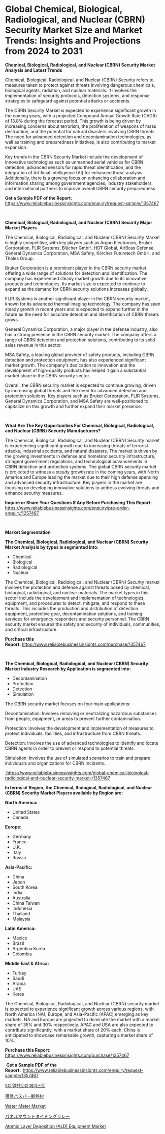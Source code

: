<p><h1>Global Chemical, Biological, Radiological, and Nuclear (CBRN) Security Market Size and Market Trends: Insights and Projections from 2024 to 2031</h1></p><p><strong>Chemical, Biological, Radiological, and Nuclear (CBRN) Security Market Analysis and Latest Trends</strong></p>
<p><p>Chemical, Biological, Radiological, and Nuclear (CBRN) Security refers to measures taken to protect against threats involving dangerous chemicals, biological agents, radiation, and nuclear materials. It involves the implementation of security protocols, detection systems, and response strategies to safeguard against potential attacks or accidents.</p><p>The CBRN Security Market is expected to experience significant growth in the coming years, with a projected Compound Annual Growth Rate (CAGR) of 13.8% during the forecast period. This growth is being driven by increasing concerns about terrorism, the proliferation of weapons of mass destruction, and the potential for natural disasters involving CBRN threats. The need for advanced detection and decontamination technologies, as well as training and preparedness initiatives, is also contributing to market expansion.</p><p>Key trends in the CBRN Security Market include the development of innovative technologies such as unmanned aerial vehicles for CBRN detection, advanced sensors for rapid threat identification, and the integration of Artificial Intelligence (AI) for enhanced threat analysis. Additionally, there is a growing focus on enhancing collaboration and information sharing among government agencies, industry stakeholders, and international partners to improve overall CBRN security preparedness.</p></p>
<p><strong>Get a Sample PDF of the Report:&nbsp;</strong> <a href="https://www.reliablebusinessinsights.com/enquiry/request-sample/1357467">https://www.reliablebusinessinsights.com/enquiry/request-sample/1357467</a></p>
<p>&nbsp;</p>
<p><strong>Chemical, Biological, Radiological, and Nuclear (CBRN) Security Major Market Players</strong></p>
<p><p>The Chemical, Biological, Radiological, and Nuclear (CBRN) Security Market is highly competitive, with key players such as Argon Electronics, Bruker Corporation, FLIR Systems, Blücher GmbH, HDT Global, AirBoss Defense, General Dynamics Corporation, MSA Safety, Kärcher Futuretech GmbH, and Thales Group. </p><p>Bruker Corporation is a prominent player in the CBRN security market, offering a wide range of solutions for detection and identification. The company has experienced steady market growth due to its innovative products and technologies. Its market size is expected to continue to expand as the demand for CBRN security solutions increases globally.</p><p>FLIR Systems is another significant player in the CBRN security market, known for its advanced thermal imaging technology. The company has seen steady growth in recent years and is expected to expand further in the future as the need for accurate detection and identification of CBRN threats grows.</p><p>General Dynamics Corporation, a major player in the defense industry, also has a strong presence in the CBRN security market. The company offers a range of CBRN detection and protection solutions, contributing to its solid sales revenue in this sector.</p><p>MSA Safety, a leading global provider of safety products, including CBRN detection and protection equipment, has also experienced significant market growth. The company's dedication to innovation and the development of high-quality products has helped it gain a substantial market share in the CBRN security sector.</p><p>Overall, the CBRN security market is expected to continue growing, driven by increasing global threats and the need for advanced detection and protection solutions. Key players such as Bruker Corporation, FLIR Systems, General Dynamics Corporation, and MSA Safety are well-positioned to capitalize on this growth and further expand their market presence.</p></p>
<p>&nbsp;</p>
<p><strong>What Are The Key Opportunities For Chemical, Biological, Radiological, and Nuclear (CBRN) Security Manufacturers?</strong></p>
<p><p>The Chemical, Biological, Radiological, and Nuclear (CBRN) Security market is experiencing significant growth due to increasing threats of terrorist attacks, industrial accidents, and natural disasters. The market is driven by the growing investments in defense and homeland security infrastructure, stringent government regulations, and technological advancements in CBRN detection and protection systems. The global CBRN security market is projected to witness a steady growth rate in the coming years, with North America and Europe leading the market due to their high defense spending and advanced security infrastructure. Key players in the market are focusing on developing innovative solutions to address evolving threats and enhance security measures.</p></p>
<p><strong>Inquire or Share Your Questions If Any Before Purchasing This Report:</strong> <a href="https://www.reliablebusinessinsights.com/enquiry/pre-order-enquiry/1357467">https://www.reliablebusinessinsights.com/enquiry/pre-order-enquiry/1357467</a></p>
<p>&nbsp;</p>
<p><strong>Market Segmentation</strong></p>
<p><strong>The Chemical, Biological, Radiological, and Nuclear (CBRN) Security Market Analysis by types is segmented into:</strong></p>
<p><ul><li>Chemical</li><li>Biological</li><li>Radiological</li><li>Nuclear</li></ul></p>
<p><p>The Chemical, Biological, Radiological, and Nuclear (CBRN) Security market involves the protection and defense against threats posed by chemical, biological, radiological, and nuclear materials. The market types in this sector include the development and implementation of technologies, equipment, and procedures to detect, mitigate, and respond to these threats. This includes the production and distribution of detection equipment, protective gear, decontamination solutions, and training services for emergency responders and security personnel. The CBRN security market ensures the safety and security of individuals, communities, and critical infrastructure.</p></p>
<p><strong>Purchase this Report:&nbsp;</strong><a href="https://www.reliablebusinessinsights.com/purchase/1357467">https://www.reliablebusinessinsights.com/purchase/1357467</a></p>
<p>&nbsp;</p>
<p><strong>The Chemical, Biological, Radiological, and Nuclear (CBRN) Security Market Industry Research by Application is segmented into:</strong></p>
<p><ul><li>Decontamination</li><li>Protection</li><li>Detection</li><li>Simulation</li></ul></p>
<p><p>The CBRN security market focuses on four main applications:</p><p>Decontamination: Involves removing or neutralizing hazardous substances from people, equipment, or areas to prevent further contamination.</p><p>Protection: Involves the development and implementation of measures to protect individuals, facilities, and infrastructure from CBRN threats.</p><p>Detection: Involves the use of advanced technologies to identify and locate CBRN agents in order to prevent or respond to potential threats.</p><p>Simulation: Involves the use of simulated scenarios to train and prepare individuals and organizations for CBRN incidents.</p></p>
<p><a href="https://www.reliablebusinessinsights.com/global-chemical-biological-radiological-and-nuclear-security-market-r1357467">&nbsp;https://www.reliablebusinessinsights.com/global-chemical-biological-radiological-and-nuclear-security-market-r1357467</a></p>
<p><strong>In terms of Region, the Chemical, Biological, Radiological, and Nuclear (CBRN) Security Market Players available by Region are:</strong></p>
<p>
    <p> <strong> North America: </strong>
        <ul>
            <li>United States</li>
            <li>Canada</li>
        </ul>
        </p> 
    <p> <strong> Europe: </strong>
        <ul>
            <li>Germany</li>
            <li>France</li>
            <li>U.K.</li>
            <li>Italy</li>
            <li>Russia</li>
        </ul>
        </p> 
    <p> <strong> Asia-Pacific: </strong>
        <ul>
            <li>China</li>
            <li>Japan</li>
            <li>South Korea</li>
            <li>India</li>
            <li>Australia</li>
            <li>China Taiwan</li>
            <li>Indonesia</li>
            <li>Thailand</li>
            <li>Malaysia</li>
        </ul>
        </p> 
    <p> <strong> Latin America: </strong>
        <ul>
            <li>Mexico</li>
            <li>Brazil</li>
            <li>Argentina Korea</li>
            <li>Colombia</li>
        </ul>
        </p> 
    <p> <strong> Middle East & Africa: </strong>
        <ul>
            <li>Turkey</li>
            <li>Saudi</li>
            <li>Arabia</li>
            <li>UAE</li>
            <li>Korea</li>
        </ul>
    </p>
    </p>
<p><p>The Chemical, Biological, Radiological, and Nuclear (CBRN) security market is expected to experience significant growth across various regions, with North America (NA), Europe, and Asia-Pacific (APAC) emerging as key markets. NA and Europe are projected to dominate the market with a market share of 35% and 30% respectively. APAC and USA are also expected to contribute significantly, with a market share of 20% each. China is anticipated to showcase remarkable growth, capturing a market share of 10%.</p></p>
<p><strong>Purchase this Report: </strong><a href="https://www.reliablebusinessinsights.com/purchase/1357467">https://www.reliablebusinessinsights.com/purchase/1357467</a></p>
<p>&nbsp;<strong>Get a Sample PDF of the Report:&nbsp;&nbsp;</strong><a href="https://www.reliablebusinessinsights.com/enquiry/request-sample/1357467">https://www.reliablebusinessinsights.com/enquiry/request-sample/1357467</a></p>
<p><strong></strong></p>
<p><p><a href="https://github.com/RickyMetzDVM/Market-Research-Report-List-1/blob/main/281269681717.md">5G 열전도성 페이스트</a></p><p><a href="https://github.com/charm854/Market-Research-Report-List-1/blob/main/303476089090.md">積層バスバー断熱材</a></p><p><a href="https://issuu.com/reportprime-2/docs/water-meter-market-size-2030.pptx">Water Meter Market</a></p><p><a href="https://github.com/LeanneBruen2023/Market-Research-Report-List-1/blob/main/260685689089.md">パネルマウントタイミングリレー</a></p><p><a href="https://github.com/Alonsoolds3wq1d81czn8rbol/Market-Research-Report-List-2/blob/main/atomic-layer-deposition-ald-equipment-market.md">Atomic Layer Deposition (ALD) Equipment Market</a></p></p>